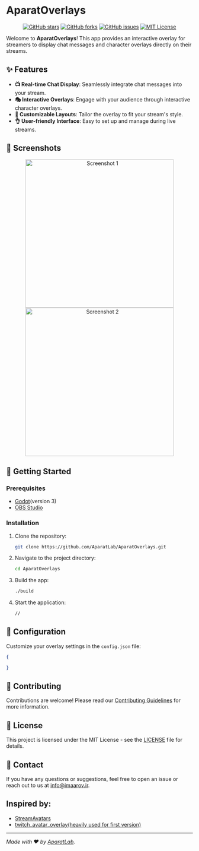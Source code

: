 # AparatOverlays

<p align="center">
  <a href="https://github.com/AparatLab/AparatOverlays/stargazers"><img alt="GitHub stars" src="https://img.shields.io/github/stars/AparatLab/AparatOverlays.svg?style=for-the-badge&logo=github"></a>
  <a href="https://github.com/AparatLab/AparatOverlays/network"><img alt="GitHub forks" src="https://img.shields.io/github/forks/AparatLab/AparatOverlays.svg?style=for-the-badge&logo=github"></a>
  <a href="https://github.com/AparatLab/AparatOverlays/issues"><img alt="GitHub issues" src="https://img.shields.io/github/issues/AparatLab/AparatOverlays.svg?style=for-the-badge&logo=github"></a>
  <a href="https://github.com/AparatLab/AparatOverlays/blob/main/LICENSE"><img alt="MIT License" src="https://img.shields.io/github/license/AparatLab/AparatOverlays.svg?style=for-the-badge&logo=github"></a>
</p>

Welcome to **AparatOverlays**! This app provides an interactive overlay for streamers to display chat messages and character overlays directly on their streams.

## ✨ Features

- **📺 Real-time Chat Display**: Seamlessly integrate chat messages into your stream.
- **🎭 Interactive Overlays**: Engage with your audience through interactive character overlays.
- **🎨 Customizable Layouts**: Tailor the overlay to fit your stream's style.
- **👌 User-friendly Interface**: Easy to set up and manage during live streams.

## 📸 Screenshots

<p align="center">
  <img src="sc-1.png" alt="Screenshot 1" width="400">
  <img src="sc-2.png" alt="Screenshot 2" width="400">
</p>

## 🚀 Getting Started

### Prerequisites

- [Godot](https://godotengine.org/download/)(version 3)
- [OBS Studio](https://obsproject.com/)

### Installation

1. Clone the repository:
    ```sh
    git clone https://github.com/AparatLab/AparatOverlays.git
    ```
2. Navigate to the project directory:
    ```sh
    cd AparatOverlays
    ```
3. Build the app:
    ```sh
    ./build
    ```
4. Start the application:
    ```sh
    //
    ```

## 🔧 Configuration

Customize your overlay settings in the `config.json` file:
```json
{

}
```

## 🤝 Contributing

Contributions are welcome! Please read our [Contributing Guidelines](CONTRIBUTING.md) for more information.

## 📄 License

This project is licensed under the MIT License - see the [LICENSE](LICENSE) file for details.

## 💬 Contact

If you have any questions or suggestions, feel free to open an issue or reach out to us at [info@imaarov.ir](mailto:info@imaarov.ir).

## Inspired by: 
- [StreamAvatars](https://www.streamavatars.com)
- [twitch_avatar_overlay(heavily used for first version)](https://github.com/MrEliptik/twitch_avatars_overlay)

---

*Made with ❤️ by [AparatLab](https://github.com/AparatLab).*
